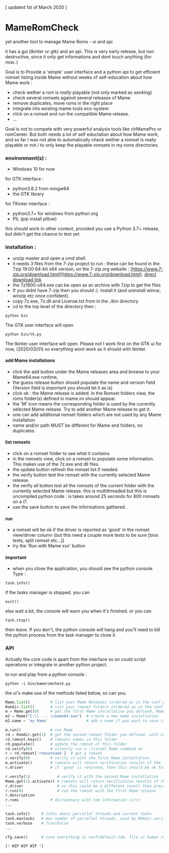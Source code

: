 [ updated 1st of March 2020 ]

# MameRomCheck
yet another tool to manage Mame Roms - ui and api

it has a gui (tkinter or gtk) and an api. This is very early release, but non destructive,
since it only get informations and dont touch anything (for now..)

Goal is to Provide a 'simple' user interface and a python api to get efficient romset listing inside Mame
without weeks of self-education about how Mame work :
* check wether a rom is *really* playable (not only marked as *working*)
* check several romsets against several releases of Mame
* remove duplicates, move roms in the right place
* integrate into existing mame tools eco-system
* click on a romset and run the compatible Mame release.
* ...

Goal is not to compete with very powerful analysis tools like clrMamePro or romCenter.
But both needs a lot of self eductation about how Mame work, and so far I was not able to automatically check wether a romset 
is really playable or not / to only keep the playable romsets in my roms directories.

### environment(s) :
- Windows 10 for now

for GTK interface :
- python3.8.2 from mingw64
- the GTK library

for TKinter interface :
- python3.7+ for windows from python.org
- PIL (pip install pillow)

this should work in other context, provided you use a Python 3.7+ release, but didn't get the chance to test yet.

### installation :
- unzip master and open a cmd shell.
- it needs 3 files from the 7-zip project to run : these can be found in the 7zip 19.00 64-bit x64 version, on the 7-zip.org website :
[https://www.7-zip.org/download.html](https://www.7-zip.org/download.html). [direct download link](https://www.7-zip.org/a/7z1900-x64.exe)
- the 7z1900-x64.exe can be open as an archive with 7zip to get the files
- If you didnt have 7-zip then you should :). Install it (and uninstall winrar, winzip etc once confident).
- copy 7z.exe, 7z.dll and License.txt from in the ./bin directory
- cd to the top level of the directory then :

```
python bin
```
The GTK user interface will open

```
python bin/tk.py
```
The tkinter user interface will open. Please not I work first on the GTK ui for now, (2020/03/01)
so everything wont work as it should with tkinter.

#### add Mame installations
- click the add button under the Mame releases area and browse to your Mame64.exe runtime, 
- the guess release button should populate the name and version field (Version field is important you should let it as is)
- click ok : the Mame release is added. in the Romset folders view, the roms folder(s) defined in mame.ini should appear.
- the 'M' icon means the corresponding folder is used by the currently selected Mame release. Try to add another Mame release to get it.
- one can add additional romset folders which are not used by any Mame installation
- name and/or path MUST be different for Mame and folders, no duplicates.

#### list romsets
- click on a romset folder to see what it contains
- in the romsets view, click on a romset to populate some information. This makes use of the 7z.exe and dll files.
- the update button refresh the romset list if needed.
- the verify button test the romset with the currently selected Mame release.
- the verify all button test all the romsets of the current folder with the currently selected Mame release. this is multithreaded but this is uncompiled python code : is takes around 25 seconds for 800 romsets on a i7.
- use the save button to save the informations gathered.

#### run
- a romset will be ok if the driver is reported as 'good' in the romset view/driver column (but this need a couple more tests to be sure [bios tests, split romset etc...])
- try the 'Run with Mame xxx' button

#### important 
- when you close the application, you should see the python console. Type :
```
task.info()
```
if the tasks manager is stopped. you can
```
exit()
```
else wait a bit, the console will warn you when it's finished. or you can
```
task.stop()
```
then leave. If you don't, the python console will hang and you'll need to kill the python process from the task manager to close it.

### API

Actually the core code is apart from the interface so on could script operations or integrate in another python project.


to run and play from a python console :
```
python -i bin/mameromcheck.py
```

the ui's make use of the methods listed below, so can you.

```python
Mame.list()         # list your Mame Releases (ordered as in the conf.default.tab file and the ui)
Romdir.list()       # list your romset folders (ordered as in the conf.default.tab file and the ui)
m = Mame.get(0)     # get the first Mame installation you defined. Mame.get(name) also work.
m2 = Mame("C:\\ ... \\mame64.exe")  # create a new mame installation
m2.name = 'my Mame'                 # add a name if you want to save it later

m.run()             # run Mame
rd = Romdir.get(1)  # get the second romset folder you defined. with name also.
rd.romset.keys()    # romsets names in this folder
rd.populate()       # update the romset of this folder
rd.verify(0)        # silently run a -listxml Mame command on 
r = rd.romset['romsetname']  # get a romset
r.verify(0)         # verify it with the first Mame installation
m.activate()        # romsets will return verification results of the first Mame release ( since m = Mame.get(0) )
r.driver            # if 'good' is returned, then this should be ok for this release

r.verify(1)            # verify it with the second Mame installation
Mame.get(1).activate() # romsets will return verification results of the second installation
r.driver               # so this could be a different result than previously
r.run(0)               # run the romset with the first Mame release
r.description
r.roms              # dictionnary with rom information (crc)
...

task.info()     # infos about parrallel threads and current tasks
task.maxtasks   # max number of parrallel threads. used by ROmdir.verify(), default 5, use with caution (10 means 40% cpu on a i7 8gen. and is ok for me)
task.verbose    # True|False
...

cfg.save()      # save everything in conf/default.tab. file is human readable

[! WIP WIP WIP !]
